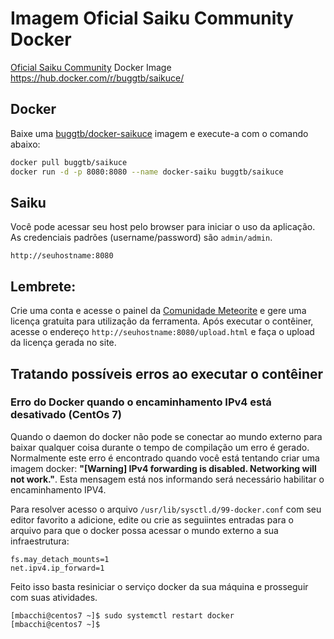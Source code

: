 # Imagem Oficial Saiku Community Docker
[Oficial Saiku Community][1] Docker Image https://hub.docker.com/r/buggtb/saikuce/

## Docker
Baixe uma [buggtb/docker-saikuce][2] imagem e execute-a com o comando abaixo:
```bash
docker pull buggtb/saikuce
docker run -d -p 8080:8080 --name docker-saiku buggtb/saikuce
```

## Saiku
Você pode acessar seu host pelo browser para iniciar o uso da aplicação. As credenciais padrões (username/password) são `admin/admin`.
```
http://seuhostname:8080
```

## Lembrete:
Crie uma conta e acesse o painel da [Comunidade Meteorite][3] e gere uma licença gratuita para utilização da ferramenta.
Após executar o contêiner, acesse o endereço `http://seuhostname:8080/upload.html` e faça o upload da licença gerada no site.

## Tratando possíveis erros ao executar o contêiner
### Erro do Docker quando o encaminhamento IPv4 está desativado (CentOs 7)
Quando o daemon do docker não pode se conectar ao mundo externo para baixar qualquer coisa durante o tempo de compilação um erro é gerado. Normalmente este erro é encontrado quando você está tentando criar uma imagem docker: **"[Warning] IPv4 forwarding is disabled. Networking will not work."**. Esta mensagem está nos informando será necessário habilitar o encaminhamento IPV4.

Para resolver acesso o arquivo `/usr/lib/sysctl.d/99-docker.conf` com seu editor favorito a adicione, edite ou crie as seguiintes entradas para o arquivo para que o docker possa acessar o mundo externo a sua infraestrutura:
```
fs.may_detach_mounts=1
net.ipv4.ip_forward=1
```
Feito isso basta resiniciar o serviço docker da sua máquina e prosseguir com suas atividades.
```
[mbacchi@centos7 ~]$ sudo systemctl restart docker
[mbacchi@centos7 ~]$
```

[1]: http://saiku-documentation.readthedocs.io/en/latest/installation_guide.html
[2]: https://hub.docker.com/r/buggtb/saikuce/
[3]: https://licensing.meteorite.bi/login
